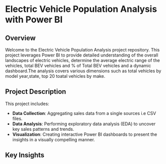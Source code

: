 # Electric Vehicle Population Analysis with Power BI

## Overview

Welcome to the Electric Vehicle Population Analysis project repository. This project leverages Power BI to provide detailed understanding of the overall landscapes of electric vehicles, determine the average electric range of the vehicles, total BEV vehicles and % of Total BEV vehicles and a dynamic dashboard.The analysis covers various dimensions such as total vehicles by model year,state, top 20 toatal vehicles by make.

## Project Description

This project includes:

- **Data Collection**: Aggregating sales data from a single sources i.e CSV files.
- **Data Analysis**: Performing exploratory data analysis (EDA) to uncover key sales patterns and trends.
- **Visualization**: Creating interactive Power BI dashboards to present the insights in a visually compelling manner.

## Key Insights



